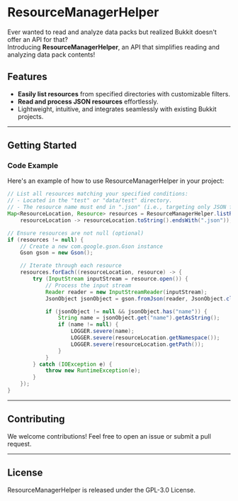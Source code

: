 # ResourceManagerHelper  

Ever wanted to read and analyze data packs but realized Bukkit doesn't offer an API for that?  
Introducing **ResourceManagerHelper**, an API that simplifies reading and analyzing data pack contents!  

## Features  
- **Easily list resources** from specified directories with customizable filters.  
- **Read and process JSON resources** effortlessly.  
- Lightweight, intuitive, and integrates seamlessly with existing Bukkit projects.  

---

## Getting Started  

### Code Example  
Here's an example of how to use ResourceManagerHelper in your project:  

```java
// List all resources matching your specified conditions:
// - Located in the "test" or "data/test" directory.
// - The resource name must end in ".json" (i.e., targeting only JSON files).
Map<ResourceLocation, Resource> resources = ResourceManagerHelper.listResources("test", 
    resourceLocation -> resourceLocation.toString().endsWith(".json"));

// Ensure resources are not null (optional)
if (resources != null) {
    // Create a new com.google.gson.Gson instance
    Gson gson = new Gson();

    // Iterate through each resource
    resources.forEach((resourceLocation, resource) -> {
        try (InputStream inputStream = resource.open()) {
            // Process the input stream
            Reader reader = new InputStreamReader(inputStream);
            JsonObject jsonObject = gson.fromJson(reader, JsonObject.class);

            if (jsonObject != null && jsonObject.has("name")) {
                String name = jsonObject.get("name").getAsString();
                if (name != null) {
                    LOGGER.severe(name);
                    LOGGER.severe(resourceLocation.getNamespace());
                    LOGGER.severe(resourceLocation.getPath());
                }
            }
        } catch (IOException e) {
            throw new RuntimeException(e);
        }
    });
}
```

---

## Contributing
We welcome contributions!
Feel free to open an issue or submit a pull request.

---

## License
ResourceManagerHelper is released under the GPL-3.0 License.
